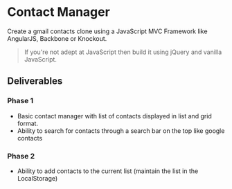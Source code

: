 # Contact Manager
Create a gmail contacts clone using a JavaScript MVC Framework like AngularJS, Backbone or Knockout. 

> If you're not adept at JavaScript then build it using jQuery and vanilla JavaScript.

## Deliverables
### Phase 1
- Basic contact manager with list of contacts displayed in list and grid format.
- Ability to search for contacts through a search bar on the top like google contacts

### Phase 2
- Ability to add contacts to the current list (maintain the list in the LocalStorage)
